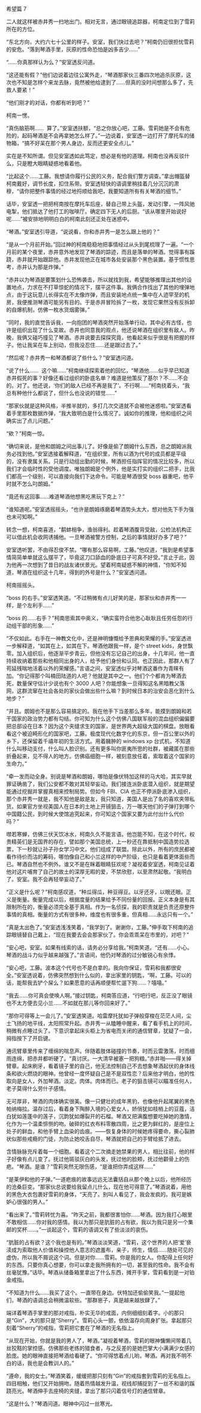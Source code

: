 希望篇 7

二人就这样被赤井秀一扫地出门。相对无言，通过眼镜追踪器，柯南定位到了雪莉所在的方位。

“东北方向，大约六七十公里的样子。安室，我们快过去吧？”柯南仍旧很担忧雪莉的安危。“落到琴酒手里，灰原的性命恐怕是凶多吉少……”

“……你真那样认为么？”安室透反问道。

“这还能有假？”他们边说着边往公寓外走，“琴酒那家伙三番四次地追杀灰原，这次也不知是怎样个来龙去脉，竟然被他给逮到了……但真的没时间想那么多了，先救人要紧！”

“他们刚才的对话，你都有听到吧？”

柯南一愣。

“真伤脑筋啊……  算了。”安室透扶额，“总之你放心吧，工藤。雪莉她是不会有危险的，起码琴酒是不会再拿她怎么样了。”一边说着，安室透一边打开了摩托车的储物箱，“搞不好呆在那个男人身边，反而还更安全点儿。”

实在是不知所谓。但见安室透如此笃定，想必是有他的道理。柯南也没再反驳什么，只是瞪大眼睛疑惑地看着他。

“比起这个……工藤。我想请你履行公民的义务，配合我们警方调查。”拿出帽盔替柯南戴好，调节长度，扣住系带。安室透轻快的语调里稍挂着几分沉沉的肃穆，“请你把整件事情的经过地捋顺给我吧，我要知道所有有关琴酒的细节。”

话毕，安室透一把把柯南按在摩托车后座，替自己带上头盔，发动引擎，一阵风驰电掣，他们抵达了他打工的咖啡厅。确定四下无人的后厨。“该从哪里开始说好呢……”被安排地明明白白的柯南此刻还正处在迷惑中。

“琴酒。”安室透引导道，“说说看，你和赤井秀一是怎么跟上他的？”

“是从一个月前开始。”回过神的柯南稳稳地把事情经过从头到尾梳理了一遍。“一个月前的某个夜里，赤井意外地发现了琴酒的踪迹，而且是落单的琴酒。觉得事有蹊跷，赤井就开始跟踪他。赤井发现他正在城市各处安装那个黑色装置。基于惯性思考，赤井认为那是炸弹。”

“赤井以为琴酒是要策划什么恐怖袭击，所以就找到我，希望能够推理出其他的设置地点，力求在不打草惊蛇的情况下，摆平这件事。我俩合作找出了其他的埋弹地点，由于这玩意儿长得实在不太像炸弹，而且安装地点统一集中在人迹罕至的机房，我便推测琴酒可能另有目的。于是赤井冒险拆了一枚，发现它果然没有反拆卸的自爆机制，仿佛一枚水货烟雾弹。”

“同时，我的直觉告诉我，一向抱团的琴酒突然开始落单行动，其中必有古怪，也许是组织出现了什么变故。赤井也同意我的观点，他还说琴酒在组织里有敌人。昨晚，我俩又碰巧撞见了琴酒。赤井说要去探探究竟，他看起来似乎很是有把握的样子。他让我呆在车上别动，但我没忍住……还是跟过去了。”

“然后呢？赤井秀一和琴酒都说了些什么？”安室透问道。

“说了什么……  这个嘛……”柯南继续探索着他的回忆，“琴酒他……似乎早已知道赤井假死的事？好像还看过组织的卧底名单？难道是他策反了基尔？不……不会的。对了。他还说，‘你们的敌人已经不再是我了’。不行啊……”柯南挠着头，“我总有种他什么都说了，但什么也没说的错觉……”

“那家伙就是这种风格，半推半就的，多打几次交道就不会被他迷惑啦。”安室透看着手里那枚数据炸弹，“我大致明白是什么情况了。诚如你的推理，他和组织之间确实出了点儿问题。”

“欸？”柯南一惊。

“确切来说，是他和朗姆之间出事儿了。好像是偷了朗姆什么东西，总之朗姆派我务必找到他。”安室透接着解释道，“在组织里，所有以酒为代号的成员都是平级的，没有隶属关系。只是行动组出勤的时候，琴酒担任指挥官的情况比较多，所以我们才会临时性的受他调度。唯独朗姆是个例外，他是实打实的组织二把手，比我们都高一个级别，可以直接向我们下达命令。可能是琴酒很受 boss 器重吧，他平时就不怎么叼朗姆。”

“竟还有这回事……难道琴酒他想黑吃黑玩下克上？”

“谁知道呢。”安室透摇摇头，“也许是朗姆琢磨着琴酒势头太大，想对他先下手为强也未可知啊。”

转念一想，柯南喜道，“鹬蚌相争，渔翁得利。趁着琴酒腹背受敌，公检法机构正可以借此机会收网诱捕他。一旦琴酒被警方控制，之后的事情就好办多了吧？”

安室透听罢，不由得忍俊不禁。“哪有那么容易啊，工藤。”他叹道，“我到是希望事情简简单单就这么摆平了，毕竟这刀口舔血的卧底日子可真不好受。”言止于此，因为他再一次想到了昔日的战友诸伏景光。望着柯南疑惑不解的神情，“你知不知道，琴酒在组织这十几年，得到的外号是什么？”安室透问道。

柯南摇摇头。

“boss 的右手。”安室透笑道。“不过稍微有点儿好笑的是，那家伙和赤井秀一一样，是个左利手……”

“boss 的……右手？”柯南思索其中奥义，“确实蛮符合他忠心耿耿且任劳任怨的行动组干部的形象……”

“不仅如此。右手在一神教文化中，还是神明慷慨给予恩典和荣耀的手。”安室透进一步解释道，“如其在上，如其在下。琴酒他跟我一样，是个 street kids，身世飘零。加入组织后，他逐渐平步青云，但他没有忘记自己的出身，十几年间，他一直持续收纳着那些和他相同出身的人，给予他们身份和认同。也正因此，那群人有了苟延残喘地活着以外的荣耀感。”言语之间，安室透似乎对琴酒这番作为青睐有加。“你记得那个叫楠田陆道的人吧？他就是其中之一。他们个个都肯为琴酒去死，数量保守估计少说也有个 3000 人吧？你能想象一旦得知这名黑暗教父落网，这群流窜在社会各处的家伙会做出些什么嘛？到时候日本的治安会恶化到什么地步？”

“并且。朗姆也不是那么容易搞定的。我在他手下当差那么多年，能摸到朗姆和若干国家的政治势力都有勾结。你可知为什么这个仿佛八国联军般的混血组织偏偏要把总部设在日本？因为这个夹缝求生的国家，是世界两大超级大国的棋盘。放眼看看这个被迫畸形化的国家吧，工藤。极度现代化数字化的东京，但一百公里以外的乡下，还保留着千禧年初的生活方式。用着臃肿的 windows xp 台式机，不知道什么叫移动支付，什么叫人脸识别。还有更多叫你匪夷所思的社群，被藏匿在那些折叠起来，见不得人的地方。仿佛癌细胞一样，被刻意放任着，索取着这个国家的生命力。”

“牵一发而动全身。别说是琴酒和朗姆，哪怕是像伏特加这样的马大哈，其实早就罪证确凿了，我们公安都不敢对其轻举妄动。我们接连派卧底潜入组织，就是期望能通过挖掘并掌握真相来控制局势。但如今 FBI、CIA 也正不停派卧底渗入组织，那个赤井秀一就是，我不知他是敌是友，我只知道，美国人是出了名的喜欢夹带私货。如果官方坐视美国人在日本的土地上开镜狙击，万一哪天他们的子弹打到哪个中国籍公民，到时候大使馆追究起来，你可知这个国家又要为此付出什么代价吗？”

噤若寒蝉，仿佛三伏天饮冰水，柯南久久不能言语。他岂能不知，在这个时代，权贵精英们是无国界的存在，譬如那个美国总统，上一秒还在靠抵制中国造势拉选票，下一秒就让孙子孙女学习中文。他们组成了联盟。除此以外，所有的庶民都被看作待价而沽的筹码，哪怕像自己和小兰这样的中产阶级，也只是看着更体面些而已。琴酒自然也不例外。谁又不是在眯着眼睛狂欢呢？凝视着安室透，柯南见证着他对这片哺育了自己的故土的深厚无暇的爱，不禁欣慰，以至肃然起敬。“我明白了。安室。我不会再轻举妄动了。”

“正义是什么呢？”柯南感叹道，“种瓜得瓜，种豆得豆。以牙还牙，以眼还眼。正义是衡量。衡量完成以后，根据度量的结果给予不同份量的回报。正义本身是有其限制所在的，衡量必须完全基于真相。作为一名侦探，我的职责就是负责还原整件事情的真相。衡量的方式有很多种，维度也有很多重，但真相……永远只有一个。”

“真是太出色了。”安室透浅浅笑着，“我学到了。谢谢你，工藤。”伸手取下柯南的追踪眼镜替自己戴上，“现在我要去会会那家伙了。你会乖乖呆在市里的，对吧？”

“安心吧，安室。如果有线索的话，请务必分享给我。”柯南笑道。“还有……小心。琴酒的战斗力似乎越来越强了。”言语间，他仍对琴酒的过分敏锐心有余悸。

“安心吧，工藤。波本这个代号也不是白拿的。我向你保证，雪莉和我都很安全。”安室透说着，仿佛突然想到什么似的，拿出家里的钥匙，“啊，工藤。可以的话，能帮我去铲个屎么？如果愿意的话再顺便帮忙遛下狗……？嘻嘻。”

“我去……你可真会使唤人啊。”接过钥匙，柯南答应道，“行吧行吧，反正没了眼镜也不太方便去见小兰……不如就在那儿等你回来好了。”

“那你可得等上一会儿了。”安室透笑道。哈雷摩托犹如子弹般穿梭在茫茫人间，尘土飞扬的地平线，太阳照常升起。赤井秀一从瞌睡中醒来，看了看手机上的时间，稍微有点睡过头了。下意识拿起床头柜上为省电而关闭的通信臂章，犹疑了一会，拇指按下了开启键。

通讯臂章里传来了缠绵的喘息声。伴随着肢体碰撞的节奏，时而云雷激荡，时而细雨连绵，把赤井都听硬了。“真讨厌。一大清早被塞一把狗粮。”赤井啪——得关掉臂章。起床刷牙，看着镜子里的自己，他无法控制自己不去想象琴酒起伏的身体线条和欲火燃烧的眼神。他曾经一度怀疑自己是不是双性恋？后来他才明白，他的性取向是女人，外加琴酒。淡定。肉体。肉体而已。老子的狙击镜可以瞄准任何人，老子莫得什么劳什子感情。

无可厚非，琴酒的肉体确实很美。像一只健壮的成年黑豹，也像他升起尾翼的黑色帕纳梅拉。温存过后，看着身下陶醉入境的心爱女人，娇俏犹如枝梢上的豆蔻，洁白犹如莲蓬中的莲子，沉韵犹如爆裂开的石榴。琴酒又把满腹想要吃掉她的激情，化作为一个温柔悱恻的吻。破碎的红衣布料零散四周，比之更为鲜红的，是座位上处子的鲜血，和他手臂上血染的齿痕。——恢复身体的时候她疼得要命，撕心裂肺状似那些戒瘾的门徒，为防止她咬舌自尽，琴酒就把自己的手臂给抵了进去。

含情脉脉充斥着每一个细胞。看着这个二次摘走她禁果的男人，相比往前，他的样子好像有点儿变了。抚过他斑驳灰白的头发，抚过他的脸颊，抚过他颧骨上的伤疤。“琴酒。是谁？”雪莉突然无限伤感，“是谁把你弄成这样……”

“是莱伊和他的子弹。”一道疤痕的故事远远无法囊括自从那个晚上以后，他所经历的沧桑巨变。“那家伙总说要给我留点儿什么，现在他可得意了。”琴酒说着，用他的黑色大衣包裹好雪莉的身体，“天亮了。别叫人看见了，我会发疯的。我可是嫉妒心很强的男人。”

“看出来了。”雪莉转忧为喜。“昨天之前，我都很害怕你……琴酒。因为我打心眼里不敢相信……你对我的感情。我以为那只是肮脏的占有欲，我以为我只是另一个集邮的奖杯……。”一谈起这个，雪莉的语调又有了些淡淡的哀伤。

“肮脏的占有欲？这个我也是有的。”琴酒淡淡笑道，“雪莉，这个世界的人把‘爱’亵渎成为索取他人价值和操控他人意志的遮羞布，亲子，师生，情侣……随处可见的虚伪，所以我不屑说这个词。但是对你……雪莉。你是我的女人。你配得上任何好的东西。只要你真心想要，你可以拿走我所拥有的一切，甚至我的性命。我不会有丝毫犹豫。”话毕。琴酒从储备箱里拿出了什么东西，摊开手掌，雪莉看到是一对铂金戒指。

“不知道为什么……我买了这个。一直带在身边。伏特加还偷偷笑我。”一提起他们，琴酒的语调总会稍微温软些。“那群崽子，真是越来越放肆了。”

端详着琴酒手掌里的那对戒指，朴实无华的戒面，内侧细细刻着字。小的那只是“Gin”，大的那只是“Sherry”。雪莉心头一颤，依依温存向周身扩张。拿起那只刻着“Sherry”的戒指，雪莉把它套在了琴酒的无名指上。

“从现在开始，你就是我的男人了，琴酒。”凝视着琴酒，雪莉的眼神慵懒间带着几丝狡黠的掌控感。仿佛那些老练的猎食者，与之反差的是她巴掌大小满满少女感的脸庞。她的眼神直接把琴酒给看硬了。“你可得悠着点儿哟，琴酒。再对我不明不白的话，我也是会教训人的。”

“遵命，我的女士。”琴酒笑着，缓缓把那只刻有“Gin”的戒指套到雪莉的无名指上。四目相触，他们又开始拥吻。随着热情越发升温，视线却捕捉到了一丝不和谐的蹊跷亮光。琴酒伸手去座椅的夹缝，拿出了那只闪着信号灯的通信臂章。

“这是什么？”琴酒问道。眼神中闪过一丝寒光。
